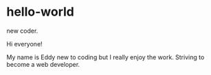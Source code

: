 # hello-world
new coder.

Hi everyone!

My name is Eddy new to coding but I really enjoy the work. 
Striving to become a web developer.
